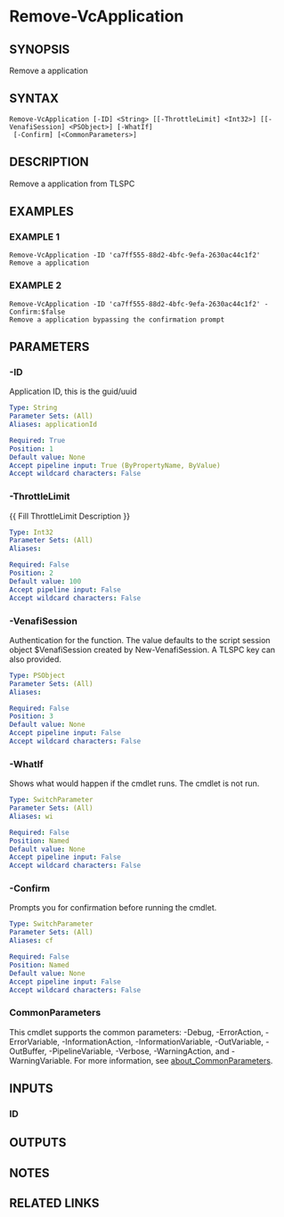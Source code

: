 # Remove-VcApplication

## SYNOPSIS
Remove a application

## SYNTAX

```
Remove-VcApplication [-ID] <String> [[-ThrottleLimit] <Int32>] [[-VenafiSession] <PSObject>] [-WhatIf]
 [-Confirm] [<CommonParameters>]
```

## DESCRIPTION
Remove a application from TLSPC

## EXAMPLES

### EXAMPLE 1
```
Remove-VcApplication -ID 'ca7ff555-88d2-4bfc-9efa-2630ac44c1f2'
Remove a application
```

### EXAMPLE 2
```
Remove-VcApplication -ID 'ca7ff555-88d2-4bfc-9efa-2630ac44c1f2' -Confirm:$false
Remove a application bypassing the confirmation prompt
```

## PARAMETERS

### -ID
Application ID, this is the guid/uuid

```yaml
Type: String
Parameter Sets: (All)
Aliases: applicationId

Required: True
Position: 1
Default value: None
Accept pipeline input: True (ByPropertyName, ByValue)
Accept wildcard characters: False
```

### -ThrottleLimit
{{ Fill ThrottleLimit Description }}

```yaml
Type: Int32
Parameter Sets: (All)
Aliases:

Required: False
Position: 2
Default value: 100
Accept pipeline input: False
Accept wildcard characters: False
```

### -VenafiSession
Authentication for the function.
The value defaults to the script session object $VenafiSession created by New-VenafiSession.
A TLSPC key can also provided.

```yaml
Type: PSObject
Parameter Sets: (All)
Aliases:

Required: False
Position: 3
Default value: None
Accept pipeline input: False
Accept wildcard characters: False
```

### -WhatIf
Shows what would happen if the cmdlet runs.
The cmdlet is not run.

```yaml
Type: SwitchParameter
Parameter Sets: (All)
Aliases: wi

Required: False
Position: Named
Default value: None
Accept pipeline input: False
Accept wildcard characters: False
```

### -Confirm
Prompts you for confirmation before running the cmdlet.

```yaml
Type: SwitchParameter
Parameter Sets: (All)
Aliases: cf

Required: False
Position: Named
Default value: None
Accept pipeline input: False
Accept wildcard characters: False
```

### CommonParameters
This cmdlet supports the common parameters: -Debug, -ErrorAction, -ErrorVariable, -InformationAction, -InformationVariable, -OutVariable, -OutBuffer, -PipelineVariable, -Verbose, -WarningAction, and -WarningVariable. For more information, see [about_CommonParameters](http://go.microsoft.com/fwlink/?LinkID=113216).

## INPUTS

### ID
## OUTPUTS

## NOTES

## RELATED LINKS
